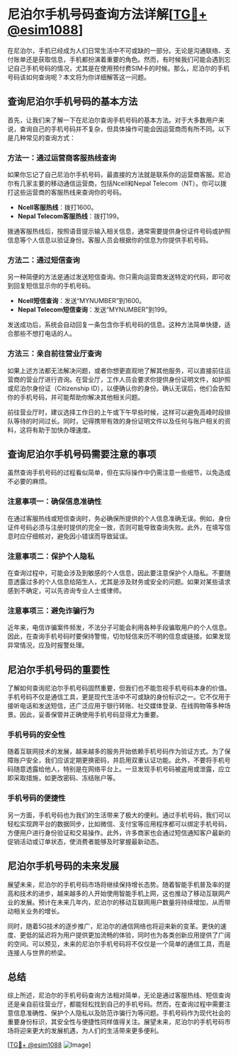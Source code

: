 # 尼泊尔手机号码查询方法详解[[TG💪+ @esim1088](https://t.me/s/esim1088)]

在尼泊尔，手机已经成为人们日常生活中不可或缺的一部分。无论是沟通联络、支付账单还是获取信息，手机都扮演着重要的角色。然而，有时候我们可能会遇到忘记自己手机号码的情况，尤其是在使用预付费SIM卡的时候。那么，尼泊尔的手机号码该如何查询呢？本文将为你详细解答这一问题。

## 查询尼泊尔手机号码的基本方法

首先，让我们来了解一下在尼泊尔查询手机号码的基本方法。对于大多数用户来说，查询自己的手机号码并不复杂，但具体操作可能会因运营商而有所不同。以下是几种常见的查询方式：

### 方法一：通过运营商客服热线查询

如果你忘记了自己尼泊尔手机号码，最直接的方法就是联系你的运营商客服。尼泊尔有几家主要的移动通信运营商，包括Ncell和Nepal Telecom（NT）。你可以拨打这些运营商的客服热线来查询你的号码。

- **Ncell客服热线**：拨打1600。
- **Nepal Telecom客服热线**：拨打199。

拨通客服热线后，按照语音提示输入相关信息，通常需要提供身份证件号码或护照信息等个人信息以验证身份。客服人员会根据你的信息为你提供手机号码。

### 方法二：通过短信查询

另一种简便的方法是通过发送短信查询。你只需向运营商发送特定的代码，即可收到回复短信显示你的手机号码。

- **Ncell短信查询**：发送“MYNUMBER”到1600。
- **Nepal Telecom短信查询**：发送“MYNUMBER”到199。

发送成功后，系统会自动回复一条包含你手机号码的信息。这种方法简单快捷，适合那些不想打电话的人。

### 方法三：亲自前往营业厅查询

如果上述方法都无法解决问题，或者你想更直观地了解其他服务，可以直接前往运营商的营业厅进行咨询。在营业厅，工作人员会要求你提供身份证明文件，如护照或尼泊尔身份证（Citizenship ID），以便确认你的身份。确认无误后，他们会告知你的手机号码，并可能帮助你解决其他相关问题。

前往营业厅时，建议选择工作日的上午或下午早些时候，这样可以避免高峰时段排队等待的时间过长。同时，记得携带有效的身份证明文件以及任何与账户相关的资料，这将有助于加快办理速度。

## 查询尼泊尔手机号码需要注意的事项

虽然查询手机号码的过程看似简单，但在实际操作中仍需注意一些细节，以免造成不必要的麻烦。

### 注意事项一：确保信息准确性

在通过客服热线或短信查询时，务必确保所提供的个人信息准确无误。例如，身份证件号码必须与注册时提供的完全一致，否则可能导致查询失败。此外，在填写信息时应仔细核对，避免因小错误而导致延误。

### 注意事项二：保护个人隐私

在查询过程中，可能会涉及到敏感的个人信息，因此要注意保护个人隐私。不要随意透露过多的个人信息给陌生人，尤其是涉及财务或安全的问题。如果对某些请求感到不确定，可以先咨询专业人士或律师。

### 注意事项三：避免诈骗行为

近年来，电信诈骗案件频发，不法分子可能会利用各种手段骗取用户的个人信息。因此，在查询手机号码时要保持警惕，切勿轻信来历不明的信息或链接。如果发现异常情况，应及时报警处理。

## 尼泊尔手机号码的重要性

了解如何查询尼泊尔手机号码固然重要，但我们也不能忽视手机号码本身的价值。手机号码不仅是通信工具，更是现代生活中不可或缺的身份标识之一。它不仅用于接听电话和发送短信，还广泛应用于银行转账、社交媒体登录、在线购物等多种场景。因此，妥善保管并正确使用手机号码显得尤为重要。

### 手机号码的安全性

随着互联网技术的发展，越来越多的服务开始依赖手机号码作为验证方式。为了保障账户安全，我们应该定期更换密码，并启用双重认证功能。此外，不要将手机号码随意透露给他人，特别是在网络平台上。一旦发现手机号码被盗用或泄露，应立即采取措施，如更改密码、冻结账户等。

### 手机号码的便捷性

另一方面，手机号码也为我们的生活带来了极大的便利。通过手机号码，我们可以轻松实现跨平台的数据同步，比如微信、支付宝等应用程序都可以绑定手机号码，方便用户进行身份验证和交易操作。此外，许多商家也会通过短信通知客户最新的促销活动或订单状态，使消费者能够及时掌握最新动态。

## 尼泊尔手机号码的未来发展

展望未来，尼泊尔的手机号码市场将继续保持增长态势。随着智能手机普及率的提高和技术的进步，越来越多的人开始使用智能手机上网，这也推动了移动互联网产业的发展。预计在未来几年内，尼泊尔的移动互联网用户数量将持续增加，从而带动相关业务的增长。

同时，随着5G技术的逐步推广，尼泊尔的通信网络也将迎来新的变革。更快的速度、更低的延迟将为用户提供更加流畅的体验，同时也为各类创新应用提供了广阔的空间。可以预见，未来的尼泊尔手机号码将不仅仅是一个简单的通信工具，而是连接人与世界的桥梁。

## 总结

综上所述，尼泊尔的手机号码查询方法相对简单，无论是通过客服热线、短信查询还是亲自前往营业厅，都能轻松找到自己的手机号码。然而，在查询过程中需要注意信息准确性、保护个人隐私以及防范诈骗行为等问题。手机号码作为现代社会的重要身份标识，其安全性与便捷性同样值得关注。展望未来，尼泊尔的手机号码市场将迎来更大的发展机遇，为人们的生活带来更多便利。

[[TG💪+ @esim1088](https://t.me/s/esim1088) ![Image](https://i.postimg.cc/4NQfJmqS/Snipaste-2025-05-13-00-14-12.png)]